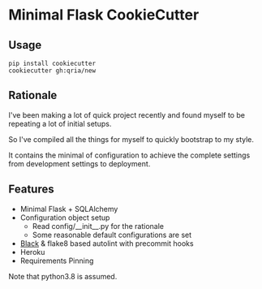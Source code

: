 # Minimal Flask CookieCutter

## Usage

```
pip install cookiecutter
cookiecutter gh:qria/new
```

## Rationale

I've been making a lot of quick project recently and found myself to be
repeating a lot of initial setups.

So I've compiled all the things for myself to quickly bootstrap to my style.

It contains the minimal of configuration to achieve the complete settings from development settings to deployment.

## Features

- Minimal Flask + SQLAlchemy
- Configuration object setup
    - Read config/__init\__.py for the rationale
    - Some reasonable default configurations are set
- [Black] & flake8 based autolint with precommit hooks
- Heroku
- Requirements Pinning

Note that python3.8 is assumed.

[Black]: https://github.com/psf/black